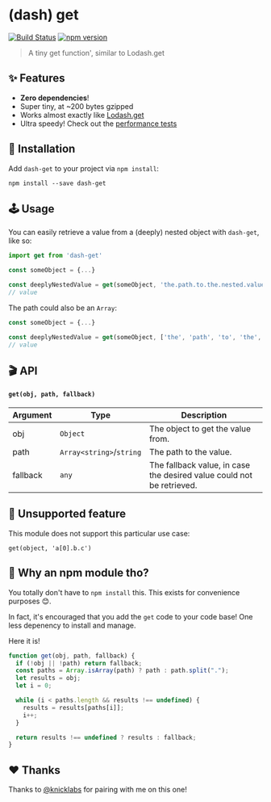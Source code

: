 # (dash) get

[![Build Status](https://travis-ci.org/ItsJonQ/dash-get.svg?branch=master)](https://travis-ci.org/ItsJonQ/dash-get)
[![npm version](https://badge.fury.io/js/dash-get.svg)](https://badge.fury.io/js/dash-get)

> A tiny get function', similar to Lodash.get

## ✨ Features

- **Zero dependencies**!
- Super tiny, at ~200 bytes gzipped
- Works almost exactly like [Lodash.get](https://lodash.com/docs/4.17.11#get)
- Ultra speedy! Check out the [performance tests](https://jsperf.com/get-try-catch-vs-reduce-vs-lodash-get)

## 🔧 Installation

Add `dash-get` to your project via `npm install`:

```
npm install --save dash-get
```

## 🕹 Usage

You can easily retrieve a value from a (deeply) nested object with `dash-get`, like so:

```js
import get from 'dash-get'

const someObject = {...}

const deeplyNestedValue = get(someObject, 'the.path.to.the.nested.value')
// value
```

The path could also be an `Array`:

```js
const someObject = {...}

const deeplyNestedValue = get(someObject, ['the', 'path', 'to', 'the', 'nested', 'value'])
// value
```

## 🎬 API

#### `get(obj, path, fallback)`

| Argument | Type                     | Description                                                           |
| -------- | ------------------------ | --------------------------------------------------------------------- |
| obj      | `Object`                 | The object to get the value from.                                     |
| path     | `Array<string>`/`string` | The path to the value.                                                |
| fallback | `any`                    | The fallback value, in case the desired value could not be retrieved. |

## 👻 Unsupported feature

This module does not support this particular use case:

```
get(object, 'a[0].b.c')
```

## 🤔 Why an npm module tho?

You totally don't have to `npm install` this. This exists for convenience purposes 😊.

In fact, it's encouraged that you add the `get` code to your code base! One less depenency to install and manage.

Here it is!

```js
function get(obj, path, fallback) {
  if (!obj || !path) return fallback;
  const paths = Array.isArray(path) ? path : path.split(".");
  let results = obj;
  let i = 0;

  while (i < paths.length && results !== undefined) {
    results = results[paths[i]];
    i++;
  }

  return results !== undefined ? results : fallback;
}
```

## ❤️ Thanks

Thanks to [@knicklabs](https://github.com/knicklabs) for pairing with me on this one!

